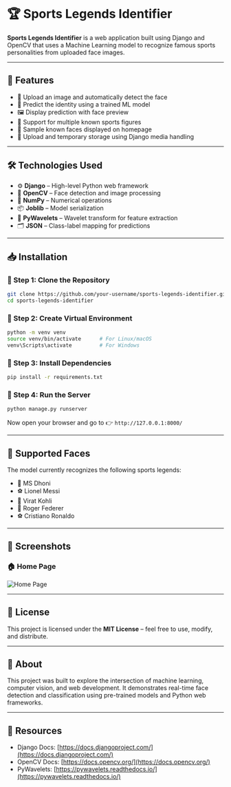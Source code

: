 # 🏆 Sports Legends Identifier

**Sports Legends Identifier** is a web application built using Django and OpenCV that uses a Machine Learning model to recognize famous sports personalities from uploaded face images.

---

## 🚀 Features

- 📸 Upload an image and automatically detect the face
- 🧠 Predict the identity using a trained ML model
- 🖼️ Display prediction with face preview
- 📂 Support for multiple known sports figures
- 🧾 Sample known faces displayed on homepage
- 💾 Upload and temporary storage using Django media handling

---

## 🛠️ Technologies Used

- ⚙️ **Django** – High-level Python web framework
- 🤖 **OpenCV** – Face detection and image processing
- 🧮 **NumPy** – Numerical operations
- 📦 **Joblib** – Model serialization
- 🌊 **PyWavelets** – Wavelet transform for feature extraction
- 🗂️ **JSON** – Class-label mapping for predictions

---

## 📥 Installation

### 📌 Step 1: Clone the Repository

```bash
git clone https://github.com/your-username/sports-legends-identifier.git
cd sports-legends-identifier
````

### 📌 Step 2: Create Virtual Environment

```bash
python -m venv venv
source venv/bin/activate      # For Linux/macOS
venv\Scripts\activate         # For Windows
```

### 📌 Step 3: Install Dependencies

```bash
pip install -r requirements.txt
```

### 📌 Step 4: Run the Server

```bash
python manage.py runserver

```

Now open your browser and go to 👉 `http://127.0.0.1:8000/`

---

## 🧠 Supported Faces

The model currently recognizes the following sports legends:

* 🏏 MS Dhoni
* ⚽ Lionel Messi
* 🏏 Virat Kohli
* 🎾 Roger Federer
* ⚽ Cristiano Ronaldo

---

## 📸 Screenshots

### 🏠 Home Page

![Home Page](\media\uploads\home.png)

---

## 📃 License

This project is licensed under the **MIT License** – feel free to use, modify, and distribute.

---

## 💬 About

This project was built to explore the intersection of machine learning, computer vision, and web development. It demonstrates real-time face detection and classification using pre-trained models and Python web frameworks.

---

## 🔗 Resources

* Django Docs: [https://docs.djangoproject.com/](https://docs.djangoproject.com/)
* OpenCV Docs: [https://docs.opencv.org/](https://docs.opencv.org/)
* PyWavelets: [https://pywavelets.readthedocs.io/](https://pywavelets.readthedocs.io/)

```
